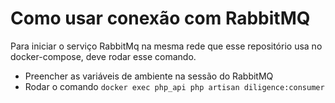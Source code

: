 # Como usar conexão com RabbitMQ

Para iniciar o serviço RabbitMq na mesma rede que esse repositório usa no docker-compose, deve rodar esse comando.

- Preencher as variáveis de ambiente na sessão do RabbitMQ
- Rodar o comando `docker exec php_api php artisan diligence:consumer`
